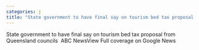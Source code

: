 ```yaml
---
categories: j
title: "State government to have final say on tourism bed tax proposal from Queensland councils  ABC News"
---
```

State government to have final say on tourism bed tax proposal from Queensland councils&nbsp;&nbsp;ABC NewsView Full coverage on Google News